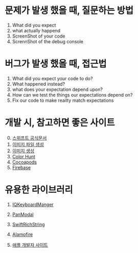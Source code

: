 # 문제가 발생 했을 때, 질문하는 방법
1. What did you expect
2. what actually happend
3. ScreenShot of your code
4. ScrennShot of the debug console

# 버그가 발생 했을 때, 접근법 
1. What did you expect your code to do?
2. What happened instead?
3. what does your expectation depend upon?
4. How can we test the things our expectations depend on?
5. Fix our code to make reailty match expectations

# 개발 시, 참고하면 좋은 사이트 
0. [스위프트 공식문서](https://www.swift.org/documentation)
1. [이미지 파일 생성](https://appicon.co/#image-sets)
2. [이미지 생성](https://www.canva.com/ko_kr/)
3. [Color Hunt](https://colorhunt.co)
4. [Cocoapods](https://cocoapods.org)
5. [Firebase](https://firebase.google.com)

# 유용한 라이브러리 
1. [IQKeyboardManger](https://github.com/hackiftekhar/IQKeyboardManager)
2. [PanModal](https://github.com/slackhq/PanModal)
3. [SwiftRichString](https://github.com/malcommac/SwiftRichString)
4. [Alamofire](https://github.com/Alamofire/Alamofire)


1. [애플 개발자 사이트](https://developer.apple.com/)
